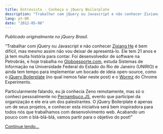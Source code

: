```yaml
---
title: Entrevista - Conheça o jQuery Boilerplate
description: "Trabalhar com jQuery ou Javascript e não conhecer Zixiang He é bem difícil, mas mesmo assim não vou deixar de apresentá-lo. Ele tem 21 anos e já tem muita história para contar."
lang: pt-BR
date: "2012-05-08"
---
```


_Publicado originalmente no jQuery Brasil._

“Trabalhar com jQuery ou Javascript e não conhecer [Zixiang He](https://Hzxxxxxxx.com/) é bem difícil, mas mesmo assim não vou deixar de apresentá-lo. Ele tem 21 anos e já tem muita história para contar. Foi desenvolvedor de software na Petrobrás, e hoje trabalha no [Globoesporte.com](http://www.globoesporte.com), estuda Sistemas de Informação na Universidade Federal do Estado do Rio de Janeiro (UNIRIO) e ainda tem tempo para implementar um bocado de ideia open-source, como o [jQuery Boilerplate](http://br.jqueryboilerplate.com/) (no qual iremos falar neste post) e o [Wormz](http://www.chromeexperiments.com/detail/wormz/) do Chrome Experiments.

Particularmente falando, eu já conhecia Zeno remotamente, mas só o conheci pessoalmente no [Pernambuco.JS](http://www.pernambucojs.com), evento que participei da organização e ele era um dos palestrantes. O jQuery Boilerplate é apenas um de seus projetos, e conhecer esta iniciativa será bem inspiradora para todos nós que trabalhamos com desenvolvimento web. Acabando um pouco com o blá-blá-blá, vamos partir para o objetivo do post!”

[Continue lendo…](http://jquerybrasil.org/conheca-o-jquery-boilerplate-entrevista-com-zeno-rocha/)

